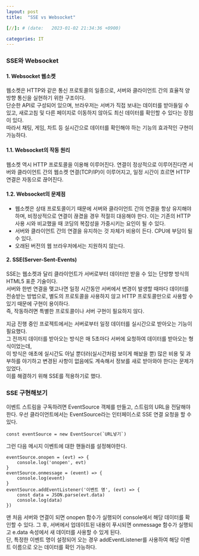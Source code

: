 ```yaml
---
layout: post
title:  "SSE vs Websocket"

[//]: # (date:   2023-01-02 21:34:36 +0900)

categories: IT
---
```


[//]: # (<h1>Introduction</h1>)

### SSE와 Websocket

#### 1. Websocket 웹소켓

웹소켓은 HTTP와 같은 통신 프로토콜의 일종으로, 서버와 클라이언트 간의 효율적 양방향 통신을 실현하기 위한 구조이다.   
단순한 API로 구성되어 있으며, 브라우저는 서버가 직접 보내는 데이터를 받아들일 수 있고, 새로고침 및 다른 페이지로 이동하지 않아도 최신 데이터를 확인할 수 있다는 장점이 있다.   
따라서 채팅, 게임, 차트 등 실시간으로 데이터를 확인해야 하는 기능의 효과적인 구현이 가능하다.

#### 1.1. Websocket의 작동 원리
웹소켓 역시 HTTP 프로토콜을 이용해 이루어진다. 연결이 정상적으로 이루어진다면 서버와 클라이언트 간의 웹소켓 연결(TCP/IP)이 이루어지고, 일정 시간이 흐르면 HTTP연결은 자동으로 끊어진다.

#### 1.2. Websocket의 문제점
- 웹소켓은 상태 프로토콜이기 때문에 서버와 클라이언트 간의 연결을 항상 유지해야 하며, 비정상적으로 연결이 끊겼을 경우 적절히 대응해야 한다. 이는 기존의 HTTP 사용 시와 비교했을 때 코딩의 복잡성을 가중시키는 요인이 될 수 있다.
- 서버와 클라이언트 간의 연결을 유지하는 것 자체가 비용이 든다. CPU에 부담이 될 수 있다.
- 오래된 버전의 웹 브라우저에서는 지원하지 않는다.


#### 2. SSE(Server-Sent-Events)

SSE는 웹소켓과 달리 클라이언트가 서버로부터 데이터만 받을 수 있는 단방향 방식의 HTML5 표준 기술이다.   
서버와 한번 연결을 맺고나면 일정 시간동안 서버에서 변경이 발생할 때마다 데이터를 전송받는 방법으로, 별도의 프로토콜을 사용하지 않고 HTTP 프로토콜만으로 사용할 수 있기 때문에 구현이 용이하다.   
즉, 작동하려면 특별한 프로토콜이나 서버 구현이 필요하지 않다.   


지금 진행 중인 프로젝트에서는 서버로부터 일정 데이터를 실시간으로 받아오는 기능이 필요했다.   
그 전까지 데이터를 받아오는 방식은 매 5초마다 서버에 요청하여 데이터를 받아오는 형식이었는데,   
이 방식은 애초에 실시간도 아닐 뿐더러(실시간처럼 보이게 해놨을 뿐) 많은 비용 및 과부하를 야기하고 변경된 사항이 없음에도 계속해서 정보를 새로 받아와야 한다는 문제가 있었다.   
이를 해결하기 위해 SSE를 적용하기로 했다.



### SSE 구현해보기

이벤트 스트림을 구독하려면 EventSource 객체를 만들고, 스트림의 URL을 전달해야 한다.
우선 클라이언트에서는 EventSource라는 인터페이스로 SSE 연결 요청을 할 수 있다.

    const eventSource = new EventSource(`URL넣기`)

그런 다음 메시지 이벤트에 대한 핸들러를 설정해야한다. 


    eventSource.onopen = (evt) => {
        console.log('onopen', evt)
    }
    eventSource.onmessage = (event) => {
        console.log(event)
    }
    eventSource.addEventListener('이벤트 명', (evt) => {
        const data = JSON.parse(evt.data)
        console.log(data)
    })


맨 처음 서버와 연결이 되면 onopen 함수가 실행되어 console에서 해당 데이터를 확인할 수 있다.
그 후, 서버에서 업데이트된 내용이 푸시되면 onmessage 함수가 실행되고 e.data 속성에서 새 데이터를 사용할 수 있게 된다.   
단, 특정한 이벤트 명이 설정되어 오는 경우 addEventListener를 사용하여 해당 이벤트 이름으로 오는 데이터를 확인 가능하다.
